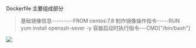 Dockerfile 主要组成部分  
>基础镜像信息---------FROM centos:7.8
>制作镜像操作指令-----RUN yum install openssh-sever -y
>容器启动时执行指令---CMD\["/bin/bash"]
  
![](Pasted%20image%2020240427133140.png)